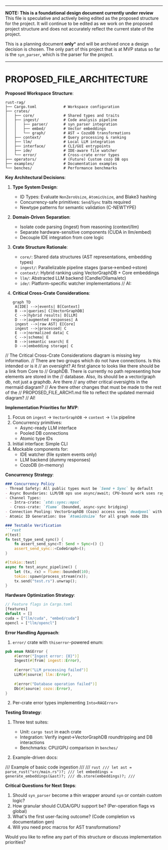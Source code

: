
-----

**NOTE: This is a foundational design document currently under review**
This file is speculative and actively being edited as the proposed
structure for the project. It will continue to be edited as we work on the
proposed project structure and does not accurately reflect the current state of
the project.

This is a planning document **only*** and will be archived once a design
decision is chosen. The only part of this project that is at MVP status so far
is the `syn_parser`, which is the parser for the project.

-----

# PROPOSED_FILE_ARCHITECTURE

**Proposed Workspace Structure**:
```
rust-rag/
├── Cargo.toml            # Workspace configuration
├── crates/
│   ├── core/             # Shared types and traits
│   ├── ingest/           # Code analysis pipeline
│   │   ├── parser/       # syn_parser integration
│   │   ├── embed/        # Vector embeddings 
│   │   └── graph/        # AST ➔ CozoDB transformations
│   ├── context/          # Query processing & ranking
│   ├── llm/              # Local LLM integration
│   ├── interface/        # CLI/GUI entrypoints
│   ├── ide/              # IDE-aware file watcher
│   └── error/            # Cross-crate error types
├── operators/            # (Future) Custom cozo DB ops
├── examples/             # Documentation examples
└── benches/              # Performance benchmarks
```

**Key Architectural Decisions**:

1. **Type System Design**:
   - ID Types: Evaluate `NonZeroUsize`, `AtomicUsize`, and Blake3 hashing
   - Concurrency-safe primitives: `Send`/`Sync` traits required
   - Newtype patterns for semantic validation (C-NEWTYPE)

2. **Domain-Driven Separation**:
   - Isolate code parsing (ingest) from reasoning (context/llm)
   - Separate hardware-sensitive components (CUDA in llm/embed)
   - Decouple IDE integration from core logic

2. **Crate Structure Rationale**:
   - `core/`: Shared data structures (AST representations, embedding types)
   - `ingest/`: Parallelizable pipeline stages (parse→embed→store)
   - `context/`: Hybrid ranking using VectorGraphDB + Core embeddings
   - `llm/`: Abstracted LLM backend (Candle/Ollama/etc)
   - `ide/`: Platform-specific watcher implementations
// AI:
3. **Critical Cross-Crate Considerations**:
   ```mermaid
   graph TD
    A[IDE] -->|events| B[Context]
    B -->|queries| C[VectorGraphDB]
    C -->|hybrid results| D[LLM]
    D -->|augmented responses| A
    ingest -->|raw AST| E[Core]
    ingest -->|processed| C
    E -->|normalized data| C
    C -->|schema| E
    B -->|semantic search| E
    D -->|embedding storage| C
   ```
// The Critical Cross-Crate Considerations diagram is missing key information.
// There are two groups which do not have connections. Is this intended or is it
// an oversight? At first glance to looks like there should be a link from Core to
// GraphDB. There is currently no path representing how elements are stored in the
// database. Also, its should be a vector/graph db, not just a graphdb. Are there
// any other critical oversights in the mermaid diagram?
// Are there other changes that must be made to the rest of the
// PROPOSED_FILE_ARCH1.md file to reflect the updated mermaid diagram?
// AI!

 **Implementation Priorities for MVP**:
1. Focus on `ingest` → `VectorGraphDB` → `context` → `llm` pipeline
2. Concurrency primitives:
   - Async-ready LLM interface
   - Pooled DB connections
   - Atomic type IDs
3. Initial interface: Simple CLI
4. Mockable components for:
   - IDE watcher (file system events only)
   - LLM backend (dummy responses)
   - CozoDB (in-memory)

**Concurrency Strategy**:
```markdown
### Concurrency Policy
- Thread Safety: All public types must be `Send + Sync` by default
- Async Boundaries: LLM/DB ops use async/await; CPU-bound work uses rayon
- Channel Types: 
  - Intra-crate: `std::sync::mpsc` 
  - Cross-crate: `flume` (bounded, async-sync bridging)
- Connection Pooling: VectorGraphDB (Cozo) access uses `deadpool` with LRU cache
- Atomic ID Generation: Use `AtomicUsize` for all graph node IDs

### Testable Verification
```rust
#[test]
fn test_type_send_sync() {
    fn assert_send_sync<T: Send + Sync>() {}
    assert_send_sync::<CodeGraph>();
}

#[tokio::test]
async fn test_async_pipeline() {
    let (tx, rx) = flume::bounded(10);
    tokio::spawn(process_stream(rx));
    tx.send("test.rs").unwrap();
}
```

**Hardware Optimization Strategy**:
```rust
// Feature flags in Cargo.toml
[features]
default = []
cuda = ["llm/cuda", "embed/cuda"]
opencl = ["llm/opencl"]
```

**Error Handling Approach**:
1. `error/` crate with `thiserror`-powered enum:
```rust
pub enum RAGError {
    #[error("Ingest error: {0}")]
    Ingest(#[from] ingest::Error),
    
    #[error("LLM processing failed")]
    LLM(#[source] llm::Error),
    
    #[error("Database operation failed")]
    Db(#[source] cozo::Error),
}
```

2. Per-crate error types implementing `Into<RAGError>`

**Testing Strategy**:
1. Three test suites:
   - Unit: `cargo test` in each crate
   - Integration: Verify ingest→VectorGraphDB roundtripping and DB interactions
   - Benchmarks: CPU/GPU comparison in `benches/`
   
2. Example-driven docs:

/// Example of basic code ingestion
/// 
/// ```rust
/// let ast = parse_rust("src/main.rs")?;
/// let embeddings = generate_embeddings(&ast)?;
/// db.store(embeddings)?;
/// ```

**Critical Questions for Next Steps**:
1. Should `syn_parser` become a thin wrapper around `syn` or contain custom logic?
2. How granular should CUDA/GPU support be? (Per-operation flags vs global)
3. What's the first user-facing outcome? (Code completion vs documentation gen)
4. Will you need proc macros for AST transformations?

Would you like to refine any part of this structure or discuss implementation priorities?
```
